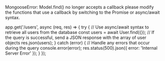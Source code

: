 MongooseError: Model.find() no longer accepts a callback please modify the functions that use a callback by switching to the Promise or async/await syntax.

app.get('/users', async (req, res) => {
    try {
      // Use async/await syntax to retrieve all users from the database
      const users = await User.find({});
      // If the query is successful, send a JSON response with the array of user objects
      res.json(users);
    } catch (error) {
      // Handle any errors that occur during the query
      console.error(error);
      res.status(500).json({ error: 'Internal Server Error' });
    }
  });